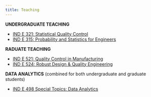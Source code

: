 ```yaml
---
title: Teaching
---
```


**UNDERGRADUATE TEACHING**

- [IND E 321: Statistical Quality Control](http://www.washington.edu/students/crscat/inde.html#inde321)
- [IND E 315: Probability and Statistics for Engineers](http://www.washington.edu/students/crscat/inde.html#inde315)

**RADUATE TEACHING**

- [IND E 521: Quality Control in Manufacturing](http://www.washington.edu/students/crscat/inde.html#inde524)
- [IND E 524: Robust Design & Quality Engineering](http://www.washington.edu/students/crscat/inde.html#inde524)

**DATA ANALYTICS** (combined for both undergraduate and graduate students)
- [IND E 498 Special Topics: Data Analytics](http://analytics.shuaihuang.info/)

